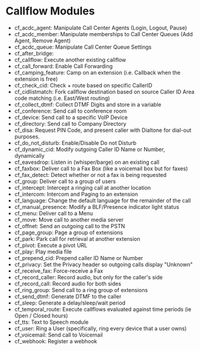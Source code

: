 Callflow Modules
=========

* cf_acdc_agent: Manipulate Call Center Agents (Login, Logout, Pause)
* cf_acdc_member: Manipulate memberships to Call Center Queues (Add Agent, Remove Agent)
* cf_acdc_queue: Manipulate Call Center Queue Settings
* cf_after_bridge: 
* cf_callflow: Execute another existing callflow
* cf_call_forward: Enable Call Forwarding
* cf_camping_feature: Camp on an extension (i.e. Callback when the extension is free)
* cf_check_cid: Check + route based on specific CallerID
* cf_cidlistmatch: Fork callflow destination based on source Caller ID Area code matching (i.e. East/West routing)
* cf_collect_dtmf: Collect DTMF Digits and store in a variable
* cf_conference: Send call to conference room
* cf_device: Send call to a specific VoIP Device
* cf_directory: Send call to Company Directory
* cf_disa: Request PIN Code, and present caller with Dialtone for dial-out purposes.
* cf_do_not_disturb: Enable/Disable Do not Disturb
* cf_dynamic_cid: Modify outgoing Caller ID Name or Number, dynamically
* cf_eavesdrop: Listen in (whisper/barge) on an existing call
* cf_faxbox: Deliver call to a Fax Box (like a voicemail box but for faxes)
* cf_fax_detect: Detect whether or not a fax is being requested
* cf_group: Deliver call to a group of users
* cf_intercept: Intercept a ringing call at another location
* cf_intercom: Intercom and Paging to an extension
* cf_language: Change the default language for the remainder of the call
* cf_manual_presence: Modify a BLF/Presence indicator light status
* cf_menu: Deliver call to a Menu
* cf_move: Move call to another media server
* cf_offnet: Send an outgoing call to the PSTN
* cf_page_group: Page a group of extensions
* cf_park: Park call for retrieval at another extension
* cf_pivot: Execute a pivot URL
* cf_play: Play media file
* cf_prepend_cid: Prepend caller ID Name or Number
* cf_privacy: Set the Privacy header so outgoing calls display "Unknown"
* cf_receive_fax: Force-receive a Fax
* cf_record_caller: Record audio, but only for the caller's side
* cf_record_call: Record audio for both sides
* cf_ring_group: Send call to a ring group of extensions
* cf_send_dtmf: Generate DTMF to the caller
* cf_sleep: Generate a delay/sleep/wait period
* cf_temporal_route: Execute callflows evaluated against time periods (ie Open / Closed hours)
* cf_tts: Text to Speech module
* cf_user: Ring a User (specifically, ring every device that a user owns)
* cf_voicemail: Send call to Voicemail
* cf_webhook: Register a webhook
